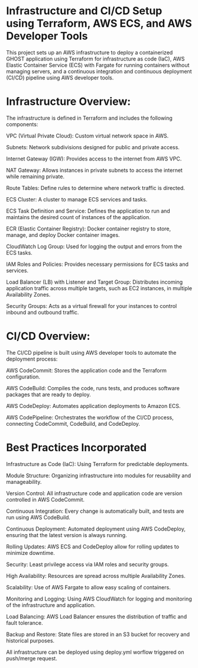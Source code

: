# Infrastructure and CI/CD Setup using Terraform, AWS ECS, and AWS Developer Tools


This project sets up an AWS infrastructure to deploy a containerized GHOST application using Terraform for infrastructure as code (IaC), AWS Elastic Container Service (ECS) with Fargate for running containers without managing servers, and a continuous integration and continuous deployment (CI/CD) pipeline using AWS developer tools.

# Infrastructure Overview:
The infrastructure is defined in Terraform and includes the following components:

VPC (Virtual Private Cloud): Custom virtual network space in AWS.

Subnets: Network subdivisions designed for public and private access.

Internet Gateway (IGW): Provides access to the internet from AWS VPC.

NAT Gateway: Allows instances in private subnets to access the internet while remaining private.

Route Tables: Define rules to determine where network traffic is directed.

ECS Cluster: A cluster to manage ECS services and tasks.

ECS Task Definition and Service: Defines the application to run and maintains the desired count of instances of the application.

ECR (Elastic Container Registry): Docker container registry to store, manage, and deploy Docker container images.

CloudWatch Log Group: Used for logging the output and errors from the ECS tasks.

IAM Roles and Policies: Provides necessary permissions for ECS tasks and services.

Load Balancer (LB) with Listener and Target Group: Distributes incoming application traffic across multiple targets, such as EC2 instances, in multiple Availability Zones.

Security Groups: Acts as a virtual firewall for your instances to control inbound and outbound traffic.

# CI/CD Overview:
The CI/CD pipeline is built using AWS developer tools to automate the deployment process:

AWS CodeCommit: Stores the application code and the Terraform configuration.

AWS CodeBuild: Compiles the code, runs tests, and produces software packages that are ready to deploy.

AWS CodeDeploy: Automates application deployments to Amazon ECS.

AWS CodePipeline: Orchestrates the workflow of the CI/CD process, connecting CodeCommit, CodeBuild, and CodeDeploy.

# Best Practices Incorporated

Infrastructure as Code (IaC): Using Terraform for predictable deployments.

Module Structure: Organizing infrastructure into modules for reusability and manageability.

Version Control: All infrastructure code and application code are version controlled in AWS CodeCommit.

Continuous Integration: Every change is automatically built, and tests are run using AWS CodeBuild.

Continuous Deployment: Automated deployment using AWS CodeDeploy, ensuring that the latest version is always running.

Rolling Updates: AWS ECS and CodeDeploy allow for rolling updates to minimize downtime.

Security: Least privilege access via IAM roles and security groups.

High Availability: Resources are spread across multiple Availability Zones.

Scalability: Use of AWS Fargate to allow easy scaling of containers.

Monitoring and Logging: Using AWS CloudWatch for logging and monitoring of the infrastructure and application.

Load Balancing: AWS Load Balancer ensures the distribution of traffic and fault tolerance.

Backup and Restore: State files are stored in an S3 bucket for recovery and historical purposes.

All infrastructure can be deployed using deploy.yml worflow triggered on push/merge request.
